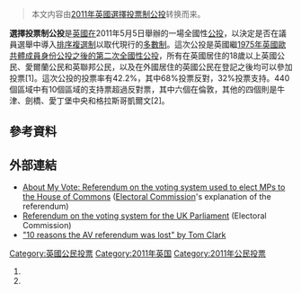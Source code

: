 > 本文内容由[2011年英國選擇投票制公投](https://zh.wikipedia.org/wiki/2011年英國選擇投票制公投)转换而来。


**選擇投票制公投**是[英國在](https://zh.wikipedia.org/wiki/英國 "wikilink")2011年5月5日舉辦的一場全國性[公投](https://zh.wikipedia.org/wiki/公投 "wikilink")，以決定是否在議員選舉中導入[排序複選制](../Page/排序複選制.md "wikilink")以取代現行的[多數制](https://zh.wikipedia.org/wiki/領先者當選 "wikilink")。這次公投是英國繼[1975年英國歐共體成員身份公投之後的第二次全國性公投](https://zh.wikipedia.org/wiki/1975年英國歐共體成員身份公投 "wikilink")，所有在英國居住的18歲以上英國公民、愛爾蘭公民和英聯邦公民，以及在外國居住的英國公民在登記之後均可以參加投票\[1\]。這次公投的投票率有42.2%，其中68%投票反對，32%投票支持。440個區域中有10個區域的支持票超過反對票，其中六個在倫敦，其他的四個則是牛津、劍橋、愛丁堡中央和格拉斯哥凱爾文\[2\]。

## 參考資料

## 外部連結

  - [About My Vote: Referendum on the voting system used to elect MPs to the House of Commons](http://www.aboutmyvote.co.uk/5_may/referendum_2011.aspx) ([Electoral Commission](https://zh.wikipedia.org/wiki/Electoral_Commission_\(United_Kingdom\) "wikilink")'s explanation of the referendum)
  - [Referendum on the voting system for the UK Parliament](http://www.electoralcommission.org.uk/elections/upcoming-elections-and-referendums/uk/referendum) (Electoral Commission)
  - ["10 reasons the AV referendum was lost" by Tom Clark](http://www.guardian.co.uk/commentisfree/2011/may/06/reasons-av-referendum-lost)

[Category:英國公民投票](https://zh.wikipedia.org/wiki/Category:英國公民投票 "wikilink") [Category:2011年英国](https://zh.wikipedia.org/wiki/Category:2011年英国 "wikilink") [Category:2011年公民投票](https://zh.wikipedia.org/wiki/Category:2011年公民投票 "wikilink")

1.
2.